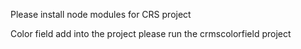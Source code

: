Please install node modules for CRS project

Color field add into the project please run the crmscolorfield project 
